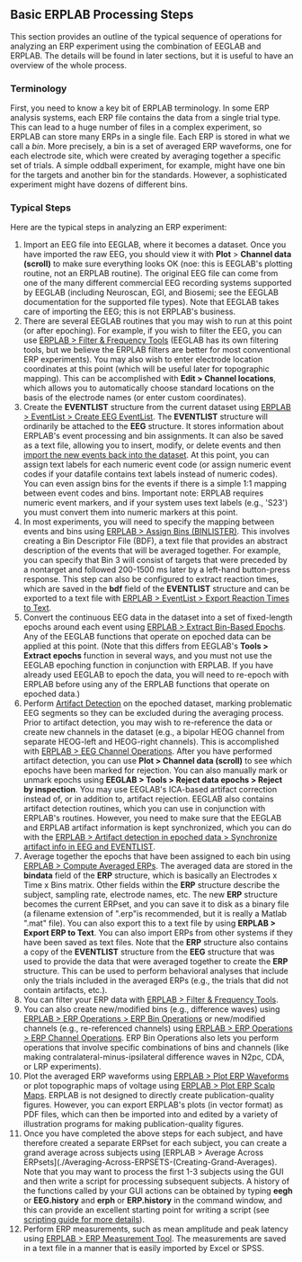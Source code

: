 ## Basic ERPLAB Processing Steps

This section provides an outline of the typical sequence of operations for analyzing an ERP experiment using the combination of EEGLAB and ERPLAB.  The details will be found in later sections, but it is useful to have an overview of the whole process.

### Terminology
First, you need to know a key bit of ERPLAB terminology. In some ERP analysis systems, each ERP file contains the data from a single trial type. This can lead to a huge number of files in a complex experiment, so ERPLAB can store many ERPs in a single file. Each ERP is stored in what we call a _bin_. More precisely, a bin is a set of averaged ERP waveforms, one for each electrode site, which were created by averaging together a specific set of trials.  A simple oddball experiment, for example, might have one bin for the targets and another bin for the standards.  However, a sophisticated experiment might have dozens of different bins.

### Typical Steps
Here are the typical steps in analyzing an ERP experiment:

1. Import an EEG file into EEGLAB, where it becomes a dataset. Once you have imported the raw EEG, you should view it with **Plot** > **Channel data (scroll)** to make sure everything looks OK (noe: this is EEGLAB's plotting routine, not an ERPLAB routine).  The original EEG file can come from one of the many different commercial EEG recording systems supported by EEGLAB (including Neuroscan, EGI, and Biosemi; see the EEGLAB documentation for the supported file types).  Note that EEGLAB takes care of importing the EEG; this is not ERPLAB's business.
2. There are several EEGLAB routines that you may wish to run at this point (or after epoching).  For example, if you wish to filter the EEG, you can use [ERPLAB > Filter & Frequency Tools](./Filtering) (EEGLAB has its own filtering tools, but we believe the ERPLAB filters are better for most conventional ERP experiments).  You may also wish to enter electrode location coordinates at this point (which will be useful later for topographic mapping).  This can be accomplished with **Edit > Channel locations**, which allows you to automatically choose standard locations on the basis of the electrode names (or enter custom coordinates).
3. Create the **EVENTLIST** structure from the current dataset using [ERPLAB > EventList > Create EEG EventList](./Creating-An-EVENTLIST). The **EVENTLIST** structure will ordinarily be attached to the **EEG** structure.  It stores information about ERPLAB's event processing and bin assignments. It can also be saved as a text file, allowing you to insert, modify, or delete events and then [import the new events back into the dataset](./Exporting,-Editing,-and-Importing-EVENTLISTS).  At this point, you can assign text labels for each numeric event code (or assign numeric event codes if your datafile contains text labels instead of numeric codes).  You can even assign bins for the events if there is a simple 1:1 mapping between event codes and bins.  Important note: ERPLAB requires numeric event markers, and if your system uses text labels (e.g., 'S23') you must convert them into numeric markers at this point.
4. In most experiments, you will need to specify the mapping between events and bins using [ERPLAB > Assign Bins (BINLISTER)](./Assigning-Events-to-Bins-with-BINLISTER). This involves creating a Bin Descriptor File (BDF), a text file that provides an abstract description of the events that will be averaged together.  For example, you can specify that Bin 3 will consist of targets that were preceded by a nontarget and followed 200-1500 ms later by a left-hand button-press response.  This step can also be configured to extract reaction times, which are saved in the **bdf** field of the **EVENTLIST** structure and can be exported to a text file with [ERPLAB > EventList > Export Reaction Times to Text](./Exporting,-Editing,-and-Importing-EVENTLISTS).
5. Convert the continuous EEG data in the dataset into a set of fixed-length epochs around each event using [ERPLAB > Extract Bin-Based Epochs](./Epoching-Bins).  Any of the EEGLAB functions that operate on epoched data can be applied at this point. (Note that this differs from EEGLAB's **Tools > Extract epochs** function in several ways, and you must not use the EEGLAB epoching function in conjunction with ERPLAB. If you have already used EEGLAB to epoch the data, you will need to re-epoch with ERPLAB before using any of the ERPLAB functions that operate on epoched data.)
6. Perform [Artifact Detection](./Artifact-Detection-in-Epoched-Data) on the epoched dataset, marking problematic EEG segments so they can be excluded during the averaging process. Prior to artifact detection, you may wish to re-reference the data or create new channels in the dataset (e.g., a bipolar HEOG channel from separate HEOG-left and HEOG-right channels).  This is accomplished with [ERPLAB > EEG Channel Operations](./EEG-and-ERP-Channel-Operations).  After you have performed artifact detection, you can use **Plot > Channel data (scroll)** to see which epochs have been marked for rejection.  You can also manually mark or unmark epochs using **EEGLAB > Tools > Reject data epochs > Reject by inspection**.  You may use EEGLAB's ICA-based artifact correction instead of, or in addition to, artifact rejection.  EEGLAB also contains artifact detection routines, which you can use in conjunction with ERPLAB's routines. However, you need to make sure that the EEGLAB and ERPLAB artifact information is kept synchronized, which you can do with the [ERPLAB > Artifact detection in epoched data > Synchronize artifact info in EEG and EVENTLIST](./Artifact-Detection-in-Epoched-Data).
7. Average together the epochs that have been assigned to each bin using [ERPLAB > Compute Averaged ERPs](./Computing-Averaged-ERPs).  The averaged data are stored in the **bindata** field of the **ERP** structure, which is basically an Electrodes x Time x Bins matrix.  Other fields within the **ERP** structure describe the subject, sampling rate, electrode names, etc.  The new **ERP** structure becomes the current ERPset, and you can save it to disk as a binary file (a filename extension of ".erp"is recommended, but it is really a Matlab ".mat" file).  You can also export this to a text file by using **ERPLAB > Export ERP to Text**.  You can also import ERPs from other systems if they have been saved as text files.  Note that the **ERP** structure also contains a copy of the **EVENTLIST** structure from the **EEG** structure that was used to provide the data that were averaged together to create the **ERP** structure.  This can be used to perform behavioral analyses that include only the trials included in the averaged ERPs (e.g., the trials that did not contain artifacts, etc.).
8. You can filter your ERP data with [ERPLAB > Filter & Frequency Tools](./Filtering).
9. You can also create new/modified bins (e.g., difference waves) using [ERPLAB > ERP Operations > ERP Bin Operations](./ERP-Bin-Operations) or new/modified channels (e.g., re-referenced channels) using [ERPLAB > ERP Operations > ERP Channel Operations](./EEG-and-ERP-Channel-Operations).  ERP Bin Operations also lets you perform operations that involve specific combinations of bins and channels (like making contralateral-minus-ipsilateral difference waves in N2pc, CDA, or LRP experiments).
10. Plot the averaged ERP waveforms using [ERPLAB > Plot ERP Waveforms](./Plotting-ERP-Waveforms) or plot topographic maps of voltage using [ERPLAB > Plot ERP Scalp Maps](./Topographic-Mapping).  ERPLAB is not designed to directly create publication-quality figures.  However, you can export ERPLAB's plots (in vector format) as PDF files, which can then be imported into and edited by a variety of illustration programs for making publication-quality figures.
11. Once you have completed the above steps for each subject, and have therefore created a separate ERPset for each subject, you can create a grand average across subjects using [ERPLAB > Average Across ERPsets](./Averaging-Across-ERPSETS-(Creating-Grand-Averages).  Note that you may want to process the first 1-3 subjects using the GUI and then write a script for processing subsequent subjects.  A history of the functions called by your GUI actions can be obtained by typing **eegh** or **EEG.history** and **erph** or **ERP.history** in the command window, and this can provide an excellent starting point for writing a script (see [scripting guide for more details](./Scripting-Guide)).
12. Perform ERP measurements, such as mean amplitude and peak latency using [ERPLAB > ERP Measurement Tool](./ERP-Measurement-Tool).  The measurements are saved in a text file in a manner that is easily imported by Excel or SPSS.
